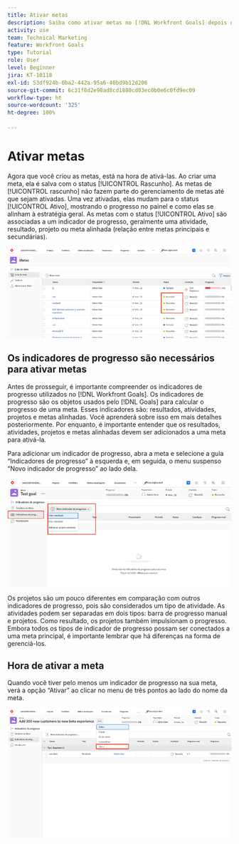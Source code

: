 ```yaml
---
title: Ativar metas
description: Saiba como ativar metas no [!DNL Workfront Goals] depois de criá-las.
activity: use
team: Technical Marketing
feature: Workfront Goals
type: Tutorial
role: User
level: Beginner
jira: KT-10118
exl-id: 53df924b-0ba2-442a-95a6-40bd9b12d206
source-git-commit: 6c31f8d2e98ad8cd1880cd03ec0b0e6c0fd9ec09
workflow-type: ht
source-wordcount: '325'
ht-degree: 100%

---
```


# Ativar metas

Agora que você criou as metas, está na hora de ativá-las. Ao criar uma meta, ela é salva com o status [!UICONTROL Rascunho]. As metas de [!UICONTROL rascunho] não fazem parte do gerenciamento de metas até que sejam ativadas. Uma vez ativadas, elas mudam para o status [!UICONTROL Ativo], mostrando o progresso no painel e como elas se alinham à estratégia geral. As metas com o status [!UICONTROL Ativo] são associadas a um indicador de progresso, geralmente uma atividade, resultado, projeto ou meta alinhada (relação entre metas principais e secundárias).

![Uma captura de tela de uma meta com status de rascunho no Workfront Goals](assets/04-workfront-goals-activate-goals.png)

## Os indicadores de progresso são necessários para ativar metas

Antes de prosseguir, é importante compreender os indicadores de progresso utilizados no [!DNL Workfront Goals]. Os indicadores de progresso são os objetos usados pelo [!DNL Goals] para calcular o progresso de uma meta. Esses indicadores são: resultados, atividades, projetos e metas alinhadas. Você aprenderá sobre isso em mais detalhes posteriormente. Por enquanto, é importante entender que os resultados, atividades, projetos e metas alinhadas devem ser adicionados a uma meta para ativá-la.

Para adicionar um indicador de progresso, abra a meta e selecione a guia “Indicadores de progresso” à esquerda e, em seguida, o menu suspenso “Novo indicador de progresso” ao lado dela.

![Uma captura de tela que mostra resultados, atividades e projetos, além de indicadores de progresso das metas.](assets/05-workfront-goals-progress-indicators.png)

Os projetos são um pouco diferentes em comparação com outros indicadores de progresso, pois são considerados um tipo de atividade. As atividades podem ser separadas em dois tipos: barra de progresso manual e projetos. Como resultado, os projetos também impulsionam o progresso. Embora todos os tipos de indicador de progresso possam ser conectados a uma meta principal, é importante lembrar que há diferenças na forma de gerenciá-los.

## Hora de ativar a meta

Quando você tiver pelo menos um indicador de progresso na sua meta, verá a opção “Ativar” ao clicar no menu de três pontos ao lado do nome da meta.

![Uma captura de tela que mostra como ativar uma meta.](assets/activate-a-goal-with-a-result.png)
